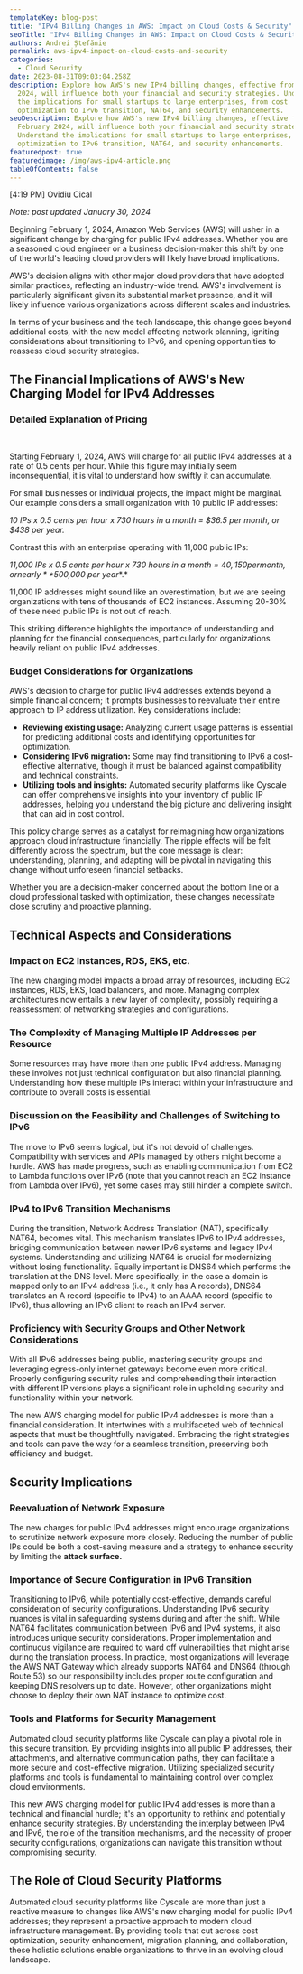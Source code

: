 ```yaml
---
templateKey: blog-post
title: "IPv4 Billing Changes in AWS: Impact on Cloud Costs & Security"
seoTitle: "IPv4 Billing Changes in AWS: Impact on Cloud Costs & Security"
authors: Andrei Ștefănie
permalink: aws-ipv4-impact-on-cloud-costs-and-security
categories:
  - Cloud Security
date: 2023-08-31T09:03:04.258Z
description: Explore how AWS's new IPv4 billing changes, effective from February
  2024, will influence both your financial and security strategies. Understand
  the implications for small startups to large enterprises, from cost
  optimization to IPv6 transition, NAT64, and security enhancements.
seoDescription: Explore how AWS's new IPv4 billing changes, effective from
  February 2024, will influence both your financial and security strategies.
  Understand the implications for small startups to large enterprises, from cost
  optimization to IPv6 transition, NAT64, and security enhancements.
featuredpost: true
featuredimage: /img/aws-ipv4-article.png
tableOfContents: false
---
```

\[4:19 PM] Ovidiu Cical

*Note: post updated January 30, 2024*

Beginning February 1, 2024, Amazon Web Services (AWS) will usher in a significant change by charging for public IPv4 addresses. Whether you are a seasoned cloud engineer or a business decision-maker this shift by one of the world's leading cloud providers will likely have broad implications.

AWS's decision aligns with other major cloud providers that have adopted similar practices, reflecting an industry-wide trend. AWS's involvement is particularly significant given its substantial market presence, and it will likely influence various organizations across different scales and industries.

In terms of your business and the tech landscape, this change goes beyond additional costs, with the new model affecting network planning, igniting considerations about transitioning to IPv6, and opening opportunities to reassess cloud security strategies.

## The Financial Implications of AWS's New Charging Model for IPv4 Addresses

### Detailed Explanation of Pricing

<br class="" />

<img src="/img/aws-ip-cost.png" alt="" title="" class="" style="width:auto;height:auto;"/>

Starting February 1, 2024, AWS will charge for all public IPv4 addresses at a rate of 0.5 cents per hour. While this figure may initially seem inconsequential, it is vital to understand how swiftly it can accumulate. 

For small businesses or individual projects, the impact might be marginal. Our example considers a small organization with 10 public IP addresses:

*10 IPs x 0.5 cents per hour x 730 hours in a month = $36.5 per month, or $438 per year.*

Contrast this with an enterprise operating with 11,000 public IPs: 

*11,000 IPs x 0.5 cents per hour x 730 hours in a month = $40,150 per month, or nearly **$500,000 per year**.*

1﻿1,000 IP addresses might sound like an overestimation, but we are seeing organizations with tens of thousands of EC2 instances. Assuming 20-30% of these need public IPs is not out of reach.

This striking difference highlights the importance of understanding and planning for the financial consequences, particularly for organizations heavily reliant on public IPv4 addresses.

### Budget Considerations for Organizations

AWS's decision to charge for public IPv4 addresses extends beyond a simple financial concern; it prompts businesses to reevaluate their entire approach to IP address utilization. Key considerations include:

* **Reviewing existing usage:** Analyzing current usage patterns is essential for predicting additional costs and identifying opportunities for optimization.
* **Considering IPv6 migration:** Some may find transitioning to IPv6 a cost-effective alternative, though it must be balanced against compatibility and technical constraints.
* **Utilizing tools and insights:** Automated security platforms like Cyscale can offer comprehensive insights into your inventory of public IP addresses, helping you understand the big picture and delivering insight that can aid in cost control.

This policy change serves as a catalyst for reimagining how organizations approach cloud infrastructure financially. The ripple effects will be felt differently across the spectrum, but the core message is clear: understanding, planning, and adapting will be pivotal in navigating this change without unforeseen financial setbacks.

Whether you are a decision-maker concerned about the bottom line or a cloud professional tasked with optimization, these changes necessitate close scrutiny and proactive planning.

## Technical Aspects and Considerations

### Impact on EC2 Instances, RDS, EKS, etc.

The new charging model impacts a broad array of resources, including EC2 instances, RDS, EKS, load balancers, and more. Managing complex architectures now entails a new layer of complexity, possibly requiring a reassessment of networking strategies and configurations.

### The Complexity of Managing Multiple IP Addresses per Resource

Some resources may have more than one public IPv4 address. Managing these involves not just technical configuration but also financial planning. Understanding how these multiple IPs interact within your infrastructure and contribute to overall costs is essential. 

### Discussion on the Feasibility and Challenges of Switching to IPv6

The move to IPv6 seems logical, but it's not devoid of challenges. Compatibility with services and APIs managed by others might become a hurdle. AWS has made progress, such as enabling communication from EC2 to Lambda functions over IPv6 (note that you cannot reach an EC2 instance from Lambda over IPv6), yet some cases may still hinder a complete switch.

### IPv4 to IPv6 Transition Mechanisms

During the transition, Network Address Translation (NAT), specifically NAT64, becomes vital. This mechanism translates IPv6 to IPv4 addresses, bridging communication between newer IPv6 systems and legacy IPv4 systems. Understanding and utilizing NAT64 is crucial for modernizing without losing functionality. Equally important is DNS64 which performs the translation at the DNS level. More specifically, in the case a domain is mapped only to an IPv4 address (i.e., it only has A records), DNS64 translates an A record (specific to IPv4) to an AAAA record (specific to IPv6), thus allowing an IPv6 client to reach an IPv4 server.

### Proficiency with Security Groups and Other Network Considerations

With all IPv6 addresses being public, mastering security groups and leveraging egress-only internet gateways become even more critical. Properly configuring security rules and comprehending their interaction with different IP versions plays a significant role in upholding security and functionality within your network.

The new AWS charging model for public IPv4 addresses is more than a financial consideration. It intertwines with a multifaceted web of technical aspects that must be thoughtfully navigated. Embracing the right strategies and tools can pave the way for a seamless transition, preserving both efficiency and budget.

## Security Implications

### Reevaluation of Network Exposure

The new charges for public IPv4 addresses might encourage organizations to scrutinize network exposure more closely. Reducing the number of public IPs could be both a cost-saving measure and a strategy to enhance security by limiting the **attack surface.**

### Importance of Secure Configuration in IPv6 Transition

Transitioning to IPv6, while potentially cost-effective, demands careful consideration of security configurations. Understanding IPv6 security nuances is vital in safeguarding systems during and after the shift. While NAT64 facilitates communication between IPv6 and IPv4 systems, it also introduces unique security considerations. Proper implementation and continuous vigilance are required to ward off vulnerabilities that might arise during the translation process. In practice, most organizations will leverage the AWS NAT Gateway which already supports NAT64 and DNS64 (through Route 53) so our responsibility includes proper route configuration and keeping DNS resolvers up to date. However, other organizations might choose to deploy their own NAT instance to optimize cost.

### Tools and Platforms for Security Management

Automated cloud security platforms like Cyscale can play a pivotal role in this secure transition. By providing insights into all public IP addresses, their attachments, and alternative communication paths, they can facilitate a more secure and cost-effective migration. Utilizing specialized security platforms and tools is fundamental to maintaining control over complex cloud environments.

This new AWS charging model for public IPv4 addresses is more than a technical and financial hurdle; it's an opportunity to rethink and potentially enhance security strategies. By understanding the interplay between IPv4 and IPv6, the role of the transition mechanisms, and the necessity of proper security configurations, organizations can navigate this transition without compromising security.

## The Role of Cloud Security Platforms

Automated cloud security platforms like Cyscale are more than just a reactive measure to changes like AWS's new charging model for public IPv4 addresses; they represent a proactive approach to modern cloud infrastructure management. By providing tools that cut across cost optimization, security enhancement, migration planning, and collaboration, these holistic solutions enable organizations to thrive in an evolving cloud landscape.